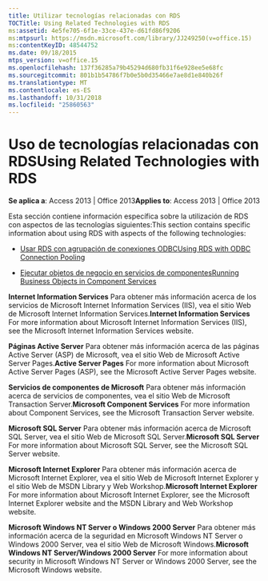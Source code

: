 ```yaml
---
title: Utilizar tecnologías relacionadas con RDS
TOCTitle: Using Related Technologies with RDS
ms:assetid: 4e5fe705-6f1e-33ce-437e-d61fd86f9206
ms:mtpsurl: https://msdn.microsoft.com/library/JJ249250(v=office.15)
ms:contentKeyID: 48544752
ms.date: 09/18/2015
mtps_version: v=office.15
ms.openlocfilehash: 137f36285a79b45294d680fb31f6e928ee5e68fc
ms.sourcegitcommit: 801b1b54786f7b0e5b0d35466e7ae8d1e840b26f
ms.translationtype: MT
ms.contentlocale: es-ES
ms.lasthandoff: 10/31/2018
ms.locfileid: "25860563"
---
```

# <a name="using-related-technologies-with-rds"></a><span data-ttu-id="fcb5f-102">Uso de tecnologías relacionadas con RDS</span><span class="sxs-lookup"><span data-stu-id="fcb5f-102">Using Related Technologies with RDS</span></span>

<span data-ttu-id="fcb5f-103">**Se aplica a**: Access 2013 | Office 2013</span><span class="sxs-lookup"><span data-stu-id="fcb5f-103">**Applies to**: Access 2013 | Office 2013</span></span>

<span data-ttu-id="fcb5f-104">Esta sección contiene información específica sobre la utilización de RDS con aspectos de las tecnologías siguientes:</span><span class="sxs-lookup"><span data-stu-id="fcb5f-104">This section contains specific information about using RDS with aspects of the following technologies:</span></span>

- [<span data-ttu-id="fcb5f-105">Usar RDS con agrupación de conexiones ODBC</span><span class="sxs-lookup"><span data-stu-id="fcb5f-105">Using RDS with ODBC Connection Pooling</span></span>](using-rds-with-odbc-connection-pooling.md)

- [<span data-ttu-id="fcb5f-106">Ejecutar objetos de negocio en servicios de componentes</span><span class="sxs-lookup"><span data-stu-id="fcb5f-106">Running Business Objects in Component Services</span></span>](running-business-objects-in-component-services.md)

<span data-ttu-id="fcb5f-107">**Internet Information Services** Para obtener más información acerca de los servicios de Microsoft Internet Information Services (IIS), vea el sitio Web de Microsoft Internet Information Services.</span><span class="sxs-lookup"><span data-stu-id="fcb5f-107">**Internet Information Services** For more information about Microsoft Internet Information Services (IIS), see the Microsoft Internet Information Services website.</span></span>

<span data-ttu-id="fcb5f-108">**Páginas Active Server** Para obtener más información acerca de las páginas Active Server (ASP) de Microsoft, vea el sitio Web de Microsoft Active Server Pages.</span><span class="sxs-lookup"><span data-stu-id="fcb5f-108">**Active Server Pages** For more information about Microsoft Active Server Pages (ASP), see the Microsoft Active Server Pages website.</span></span>

<span data-ttu-id="fcb5f-109">**Servicios de componentes de Microsoft** Para obtener más información acerca de servicios de componentes, vea el sitio Web de Microsoft Transaction Server.</span><span class="sxs-lookup"><span data-stu-id="fcb5f-109">**Microsoft Component Services** For more information about Component Services, see the Microsoft Transaction Server website.</span></span>

<span data-ttu-id="fcb5f-110">**Microsoft SQL Server** Para obtener más información acerca de Microsoft SQL Server, vea el sitio Web de Microsoft SQL Server.</span><span class="sxs-lookup"><span data-stu-id="fcb5f-110">**Microsoft SQL Server** For more information about Microsoft SQL Server, see the Microsoft SQL Server website.</span></span>

<span data-ttu-id="fcb5f-111">**Microsoft Internet Explorer** Para obtener más información acerca de Microsoft Internet Explorer, vea el sitio Web de Microsoft Internet Explorer y el sitio Web de MSDN Library y Web Workshop.</span><span class="sxs-lookup"><span data-stu-id="fcb5f-111">**Microsoft Internet Explorer** For more information about Microsoft Internet Explorer, see the Microsoft Internet Explorer website and the MSDN Library and Web Workshop website.</span></span>

<span data-ttu-id="fcb5f-112">**Microsoft Windows NT Server o Windows 2000 Server** Para obtener más información acerca de la seguridad en Microsoft Windows NT Server o Windows 2000 Server, vea el sitio Web de Microsoft Windows.</span><span class="sxs-lookup"><span data-stu-id="fcb5f-112">**Microsoft Windows NT Server/Windows 2000 Server** For more information about security in Microsoft Windows NT Server or Windows 2000 Server, see the Microsoft Windows website.</span></span>

